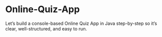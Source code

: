 # Online-Quiz-App
Let’s build a console-based Online Quiz App in Java step-by-step so it’s clear, well-structured, and easy to run.
